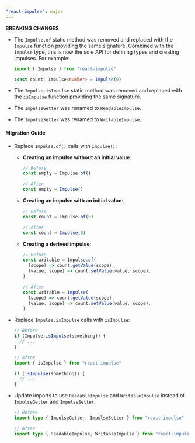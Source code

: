 ```yaml
---
"react-impulse": major
---
```


**BREAKING CHANGES**

- The `Impulse.of` static method was removed and replaced with the `Impulse` function providing the same signature. Combined with the `Impulse` type, this is now the sole API for defining types and creating impulses. For example:

  ```ts
  import { Impulse } from "react-impulse"

  const count: Impulse<number> = Impulse(0)
  ```

- The `Impulse.isImpulse` static method was removed and replaced with the `isImpulse` function providing the same signature.

- The `ImpulseGetter` was renamed to `ReadableImpulse`.

- The `ImpulseSetter` was renamed to `WritableImpulse`.

#### Migration Guide

- Replace `Impulse.of()` calls with `Impulse()`:

  - **Creating an impulse without an initial value**:

    ```ts
    // Before
    const empty = Impulse.of()

    // After
    const empty = Impulse()
    ```

  - **Creating an impulse with an initial value**:

    ```ts
    // Before
    const count = Impulse.of(0)

    // After
    const count = Impulse(0)
    ```

  - **Creating a derived impulse**:

    ```ts
    // Before
    const writable = Impulse.of(
      (scope) => count.getValue(scope),
      (value, scope) => count.setValue(value, scope),
    )

    // After
    const writable = Impulse(
      (scope) => count.getValue(scope),
      (value, scope) => count.setValue(value, scope),
    )
    ```

- Replace `Impulse.isImpulse` calls with `isImpulse`:

  ```ts
  // Before
  if (Impulse.isImpulse(something)) {
    // ...
  }

  // After
  import { isImpulse } from "react-impulse"

  if (isImpulse(something)) {
    // ...
  }
  ```

- Update imports to use `ReadableImpulse` and `WritableImpulse` instead of `ImpulseGetter` and `ImpulseSetter`:

  ```ts
  // Before
  import type { ImpulseGetter, ImpulseSetter } from "react-impulse"

  // After
  import type { ReadableImpulse, WritableImpulse } from "react-impulse"
  ```
